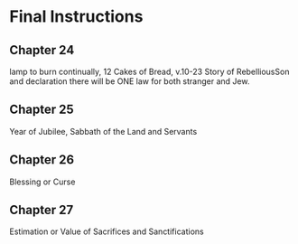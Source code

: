 # Final Instructions

## Chapter 24

lamp to burn continually, 12 Cakes of Bread, v.10-23 Story of RebelliousSon and declaration there will be ONE law for both stranger and Jew.

## Chapter 25

Year of Jubilee, Sabbath of the Land and Servants

## Chapter 26

Blessing or Curse

## Chapter 27

Estimation or Value of Sacrifices and Sanctifications
